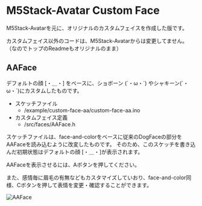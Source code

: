 # M5Stack-Avatar Custom Face

M5Stack-Avatarを元に、オリジナルのカスタムフェイスを作成した版です。

カスタムフェイス以外のコードは、M5Stack-Avatarからは変更してません。
（なのでトップのReadmeもオリジナルのまま）

## AAFace

デフォルトの顔 [・＿・] をベースに、ショボーン (´・ω・\`) やシャキーン(\`・ω・´)にカスタムしたものです。

- スケッチファイル
  - /example/custom-face-aa/custom-face-aa.ino
- カスタムフェイス定義
  - /src/faces/AAFace.h

スケッチファイルは、face-and-colorをベースに従来のDogFaceの部分をAAFaceを読み込むように改変したものです。
そのため、このスケッチを書き込んだ初期状態はデフォルトの顔 [・＿・]が表示されます。

AAFaceを表示させるには、Aボタンを押してください。

また、感情毎に眉毛の有無などもカスタマイズしていおり、face-and-color同様、Cボタンを押して表情を変更・確認することができます。

![AAFace](https://user-images.githubusercontent.com/30435134/235902887-58397482-e6e0-422d-8a3b-d7c92fe2e37d.png)

